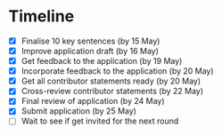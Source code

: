 # Timeline

- [x] Finalise 10 key sentences (by 15 May)
- [x] Improve application draft (by 16 May)
- [x] Get feedback to the application (by 19 May)
- [x] Incorporate feedback to the application (by 20 May)
- [x] Get all contributor statements ready (by 20 May)
- [x] Cross-review contributor statements (by 22 May)
- [x] Final review of application (by 24 May)
- [x] Submit application (by 25 May)
- [ ] Wait to see if get invited for the next round
